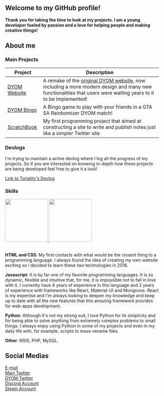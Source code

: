 ## Welcome to my GitHub profile!

**Thank you for taking the time to look at my projects. I am a young developer fueled by passion and a love for helping people and making creative things!**

## About me

### Main Projects

| Project | Description | 
| - | - |
| [DYOM Website](https://github.com/Toriality/DYOM-Website) | A remake of the [original DYOM website](https://dyom.gtagames.nl), now including a more modern design and many new functionalities that users were waiting years to it to be implemented! |
| [DYOM Bingo](https://github.com/Toriality/DYOM-Bingo) | A Bingo game to play with your friends in a GTA SA Rainbomizer DYOM match! |
| [ScratchBook](https://github.com/Toriality/ScratchBook) | My first programming project that aimed at constructing a site to write and publish notes just like a simpler Twitter site |

### Devlogs

I'm trying to maintain a active devlog where I log all the progress of my projects. So if you are interested on knowing in-depth how these projects are being developed feel free to give it a look!

[Link to Toriality's Devlog](./devlog.md)

### Skills

<div>
  <a href="http://github.com/Toriality">
   <img height="140em"  src="https://github-readme-stats.vercel.app/api?username=toriality&count_private=true&hide=issues&show_icons=true&theme=material-palenight">
   <img height="140em"  src="https://github-readme-stats.vercel.app/api/top-langs/?username=toriality&exclude_repo=DYOM&theme=material-palenight&layout=compact">
  </a>
</div>

</br>

**HTML and CSS**: My first contacts with what would be the closest thing to a programming language. I always found the idea of creating my own website exciting so I decided to learn these two technologies in 2018.

**Javascript**: It is by far one of my favorite programming languages. It is so dynamic, flexible and intuitive that, for me, it is impossible not to fall in love with it. I currently have 4 years of experience in this language and 2 years of experience with frameworks like React, Material-UI and Mongoose. React is my expertise and I'm always looking to deepen my knowledge and keep up to date with all the new features that this amazing framework provides for web-apps development.

**Python**: Although it's not my strong suit, I love Python for its simplicity and for being able to solve anything from extremely complex problems to small things. I always enjoy using Python in some of my projects and even in my daily life with, for example, scripts to mass-rename files.

**Other**: NSIS, PHP, MySQL. 

## Social Medias

[E-mail](mailto:pcrelier@hotmail.com)</br>
[Main Twitter](https://twitter.com/Toriality1)</br>
[DYOM Twitter](https://twitter.com/OfficialDYOM)</br>
[Discord Account](https://discordapp.com/users/1014898932461080587)</br>
[Steam Account](https://steamcommunity.com/id/Toriality)
